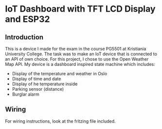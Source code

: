 # IoT Dashboard with TFT LCD Display and ESP32
## Introduction
This is a device I made for the exam in the course PG5501 at Kristiania University College. The task was to make an IoT device that is connected to an API of own choice. For this project, I chose to use the Open Weather Map API. My device is a dashboard inspired state machine which includes: 
* Display of the temperature and weather in Oslo
* Display of time and date
* Display of he temperature inside
* Parking sensor (distance)
* Burglar alarm

## Wiring
For wiring instructions, look at the fritzing file included.
